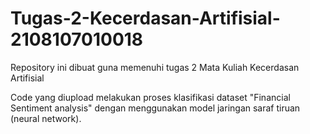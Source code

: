 # Tugas-2-Kecerdasan-Artifisial-2108107010018
Repository ini dibuat guna memenuhi tugas 2 Mata Kuliah Kecerdasan Artifisial

Code yang diupload melakukan proses klasifikasi dataset "Financial Sentiment analysis" dengan menggunakan model jaringan saraf tiruan (neural network).
